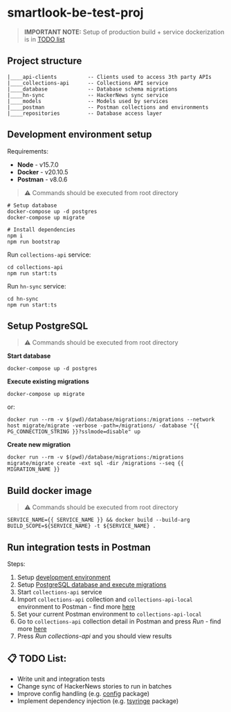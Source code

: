 # smartlook-be-test-proj

> **IMPORTANT NOTE:** Setup of production build + service dockerization is in [TODO list](#:clipboard:-todo-list:)

## Project structure
```
|____api-clients          -- Clients used to access 3th party APIs
|____collections-api      -- Collections API service
|____database             -- Database schema migrations
|____hn-sync              -- HackerNews sync service
|____models               -- Models used by services
|____postman              -- Postman collections and environments
|____repositories         -- Database access layer
```

## Development environment setup
Requirements:
* **Node** - v15.7.0
* **Docker** - v20.10.5
* **Postman** - v8.0.6

> :warning: Commands should be executed from root directory
```
# Setup database
docker-compose up -d postgres
docker-compose up migrate

# Install dependencies
npm i
npm run bootstrap
```

Run `collections-api` service:
```
cd collections-api
npm run start:ts
```

Run `hn-sync` service:
```
cd hn-sync
npm run start:ts
```

## Setup PostgreSQL
> :warning: Commands should be executed from root directory

**Start database**
```
docker-compose up -d postgres
```

**Execute existing migrations**
```
docker-compose up migrate
```
or:
```
docker run --rm -v $(pwd)/database/migrations:/migrations --network host migrate/migrate -verbose -path=/migrations/ -database "{{ PG_CONNECTION_STRING }}?sslmode=disable" up
```

**Create new migration**
```
docker run --rm -v $(pwd)/database/migrations:/migrations migrate/migrate create -ext sql -dir /migrations --seq {{ MIGRATION_NAME }}
```

## Build docker image
> :warning: Commands should be executed from root directory

```
SERVICE_NAME={{ SERVICE_NAME }} && docker build --build-arg BUILD_SCOPE=${SERVICE_NAME} -t ${SERVICE_NAME} .
```

## Run integration tests in Postman
Steps:
1. Setup [development environment](#development-environment-setup)
2. Setup [PostgreSQL database and execute migrations](#setup-postgresql)
4. Start `collections-api` service
5. Import `collections-api` collection and `collections-api-local` environment to Postman - find more [here](https://learning.postman.com/docs/getting-started/importing-and-exporting-data/#importing-data-into-postman)
5. Set your current Postman environment to `collections-api-local`
6. Go to `collections-api` collection detail in Postman and press *Run* - find more [here](https://learning.postman.com/docs/getting-started/importing-and-exporting-data/#importing-data-into-postman)
7. Press *Run collections-api* and you should view results

## :clipboard: TODO List:
* Write unit and integration tests
* Change sync of HackerNews stories to run in batches
* Improve config handling (e.g. [config](https://www.npmjs.com/package/config) package)
* Implement dependency injection (e.g. [tsyringe](https://github.com/microsoft/tsyringe) package)
